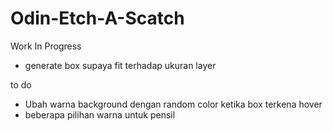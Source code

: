 # Odin-Etch-A-Scatch
Work In Progress
- generate box supaya fit terhadap ukuran layer 

to do 
- Ubah warna background dengan random color ketika box terkena hover
- beberapa pilihan warna untuk pensil